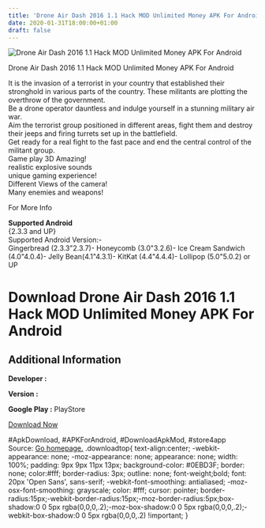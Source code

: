 ```yaml
---
title: 'Drone Air Dash 2016 1.1 Hack MOD Unlimited Money APK For Android'
date: 2020-01-31T18:00:00+01:00
draft: false
---
```


![Drone Air Dash 2016 1.1 Hack MOD Unlimited Money APK For Android](https://i0.wp.com/apkhome.net/wp-content/uploads/2016/10/Drone-Air-Dash-2016-1.1.png "Drone Air Dash 2016 1.1 Hack MOD Unlimited Money APK For Android")

  

Drone Air Dash 2016 1.1 Hack MOD Unlimited Money APK For Android

It is the invasion of a terrorist in your country that established their stronghold in various parts of the country. These militants are plotting the overthrow of the government.  
Be a drone operator dauntless and indulge yourself in a stunning military air war.  
Aim the terrorist group positioned in different areas, fight them and destroy their jeeps and firing turrets set up in the battlefield.  
Get ready for a real fight to the fast pace and end the central control of the militant group.  
Game play 3D Amazing!  
realistic explosive sounds  
unique gaming experience!  
Different Views of the camera!  
Many enemies and weapons!

For More Info

**Supported Android**  
{2.3.3 and UP}  
Supported Android Version:-  
Gingerbread (2.3.3"2.3.7)- Honeycomb (3.0"3.2.6)- Ice Cream Sandwich (4.0"4.0.4)- Jelly Bean(4.1"4.3.1)- KitKat (4.4"4.4.4)- Lollipop (5.0"5.0.2) or UP

Download Drone Air Dash 2016 1.1 Hack MOD Unlimited Money APK For Android
=========================================================================

Additional Information
----------------------

**Developer :**

**Version :**

**Google Play :** PlayStore

  

[Download Now](https://store4app.co/post/drone-air-dash-2016-1-1-hack-mod-unlimited-money-apk-for-android_1573670831)

  
#ApkDownload, #APKForAndroid, #DownloadApkMod, #store4app  
Source: [Go homepage.](https://store4app.co/post/drone-air-dash-2016-1-1-hack-mod-unlimited-money-apk-for-android_1573670831) .downloadtop{ text-align:center; -webkit-appearance: none; -moz-appearance: none; appearance: none; width: 100%; padding: 9px 9px 11px 13px; background-color: #0EBD3F; border: none; color:#fff; border-radius: 3px; outline: none; font-weight;bold; font: 20px 'Open Sans', sans-serif; -webkit-font-smoothing: antialiased; -moz-osx-font-smoothing: grayscale; color: #fff; cursor: pointer; border-radius:15px;-webkit-border-radius:15px;-moz-border-radius:5px;box-shadow:0 0 5px rgba(0,0,0,.2);-moz-box-shadow:0 0 5px rgba(0,0,0,.2);-webkit-box-shadow:0 0 5px rgba(0,0,0,.2) !important; }